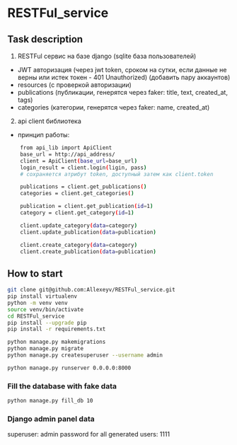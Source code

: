 # RESTFul_service

## Task description
1. RESTFul сервис на базе django (sqlite база пользователей)
- JWT авторизация (через jwt token, сроком на сутки, если данные не верны или истек токен - 401 Unauthorized) (добавить пару аккаунтов)
- resources (с проверкой авторизации)
- publications (публикации, генерятся через faker: title, text, created_at, tags)
- categories (категории, генерятся через faker: name, created_at)

2. api client библиотека
- принцип работы:
``` sh
    from api_lib import ApiClient
    base_url = http://api_address/
    client = ApiClient(base_url=base_url)
    login_result = client.login(ligin, pass)
    # сохраняется атрибут token, доступный затем как client.token

    publications = client.get_publications()
    categories = client.get_categories()

    publication = client.get_publication(id=1)
    category = client.get_category(id=1)

    client.update_category(data=category)
    client.update_publication(data=publication)

    client.create_category(data=category)
    client.create_publication(data=publication)
```

## How to start
``` sh
git clone git@github.com:Allexeyv/RESTFul_service.git
pip install virtualenv
python -m venv venv
source venv/bin/activate
cd RESTFul_service
pip install --upgrade pip
pip install -r requirements.txt

python manage.py makemigrations
python manage.py migrate
python manage.py createsuperuser --username admin

python manage.py runserver 0.0.0.0:8000
```

### Fill the database with fake data
``` sh
python manage.py fill_db 10
```

### Django admin panel data
superuser: admin
password for all generated users: 1111
